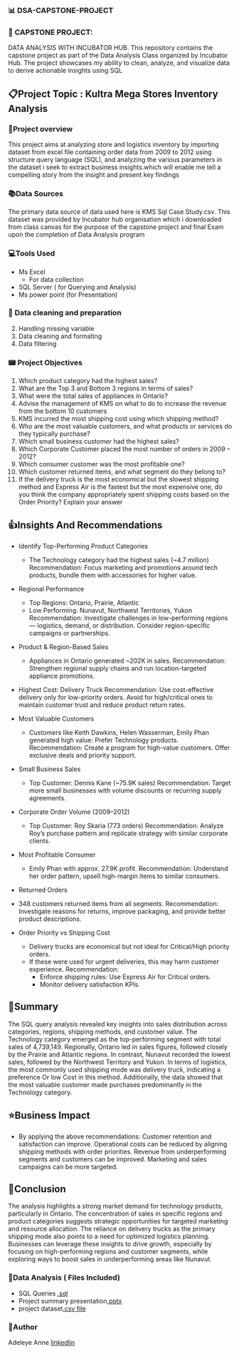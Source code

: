  ### 📊  DSA-CAPSTONE-PROJECT
   
### 📂 CAPSTONE PROJECT: 
DATA ANALYSIS WITH INCUBATOR HUB. This repository contains the capstone project as part of the Data Analysis Class organized by Incubator Hub. The project showcases my ability to clean, analyze, and visualize data to derive actionable insights using SQL 

## 📋Project Topic :  Kultra Mega Stores Inventory Analysis

### 📔Project overview
This project aims at analyzing store and logistics inventory by importing dataset from excel file containing order data from 2009 to 2012 using structure query language (SQL), and analyzing the various parameters in the dataset i seek to extract business insights.which will enable me  tell a compelling story from the insight and present key findings 

### 📚Data Sources
The primary data source of data used here is KMS Sql Case Study.csv. This dataset was provided by Incubator hub organisation which i downloaded from class canvas for the purpose of the capstone project and final Exam upon the completion of Data Analysis program

### 💻Tools Used
- Ms Excel
    - For data collection
- SQL Server ( for Querying and Analysis)
- Ms power point (for Presentation)

### 📌 Data cleaning and preparation
2. Handling missing variable
3. Data cleaning and formating
4. Data filtering

 ### 📟 Project Objectives
1. Which product category had the highest sales? 
2. What are the Top 3 and Bottom 3 regions in terms of sales? 
3. What were the total sales of appliances in Ontario? 
4. Advise the management of KMS on what to do to increase the revenue from the bottom 
10 customers 
5. KMS incurred the most shipping cost using which shipping method?
6. Who are the most valuable customers, and what products or services do they typically 
purchase? 
7. Which small business customer had the highest sales? 
8. Which Corporate Customer placed the most number of orders in 2009 – 2012? 
9. Which consumer customer was the most profitable one? 
10. Which customer returned items, and what segment do they belong to? 
11. If the delivery truck is the most economical but the slowest shipping method and 
Express Air is the fastest but the most expensive one, do you think the company 
appropriately spent shipping costs based on the Order Priority? Explain your answer

## 👍Insights And Recommendations
- Identify Top-Performing Product Categories
  - The Technology category had the highest sales (~4.7 million)
Recommendation: Focus marketing and promotions around tech products, bundle them with accessories for higher value.

- Regional Performance
  - Top Regions: Ontario, Prairie, Atlantic
  - Low Performing: Nunavut, Northwest Territories, Yukon
 Recommendation: Investigate challenges in low-performing regions — logistics, demand, or distribution. Consider region-specific campaigns or partnerships.

- Product & Region-Based Sales
  - Appliances in Ontario generated ~202K in sales.
Recommendation: Strengthen regional supply chains and run location-targeted appliance promotions.

- Highest Cost: Delivery Truck
Recommendation: Use cost-effective delivery only for low-priority orders. Avoid for high/critical ones to maintain customer trust and reduce product return rates.

- Most Valuable Customers
  - Customers like Keith Dawkins, Helen Wasserman, Emily Phan generated high value: Prefer Technology products.
Recommendation: Create a program for high-value customers. Offer exclusive deals and priority support.

- Small Business Sales
  - Top Customer: Dennis Kane (~75.9K sales)
Recommendation: Target more small businesses with volume discounts or recurring supply agreements.

- Corporate Order Volume (2009–2012)
  - Top Customer: Roy Skaria (773 orders)
Recommendation: Analyze Roy’s purchase pattern and replicate strategy with similar corporate clients.

- Most Profitable Consumer
  - Emily Phan with approx. 27.9K profit.
Recommendation: Understand her order pattern, upsell high-margin items to similar consumers.

- Returned Orders
 - 348 customers returned items from all segments.
Recommendation: Investigate reasons for returns, improve packaging, and provide better product descriptions.

- Order Priority vs Shipping Cost
  - Delivery trucks are economical but not ideal for Critical/High priority orders.
  - If these were used for urgent deliveries, this may harm customer experience.
Recommendation:
    - Enforce shipping rules: Use Express Air for Critical orders.
    - Monitor delivery satisfaction KPIs.

## 📘Summary
The SQL query analysis revealed key insights into sales distribution across categories, regions, shipping methods, and customer value. 
The Technology category emerged as the top-performing segment with total sales of 4,739,149. 
Regionally, Ontario led in sales figures, followed closely by the Prairie and Atlantic regions. 
In contrast, Nunavut recorded the lowest sales, followed by the Northwest Territory and Yukon.
In terms of logistics, the most commonly used shipping mode was delivery truck, indicating a preference Or low Cost in this method. 
Additionally, the data showed that the most valuable customer made purchases predominantly in the Technology category.  

## ⭐Business Impact
- By applying the above recommendations:
Customer retention and satisfaction can improve.
Operational costs can be reduced by aligning shipping methods with order priorities.
Revenue from underperforming segments and customers can be improved.
Marketing and sales campaigns can be more targeted.

## 📌Conclusion  
The analysis highlights a strong market demand for technology products, particularly in Ontario. 
The concentration of sales in specific regions and product categories suggests strategic opportunities for targeted marketing and resource allocation.
The reliance on delivery trucks as the primary shipping mode also points to a need for optimized logistics planning. 
Businesses can leverage these insights to drive growth, especially by focusing on high-performing regions and customer segments, while exploring ways to boost sales in underperforming areas like Nunavut.


### 📂Data Analysis ( Files Included)
  - SQL Queries [.sql](https://drive.google.com/file/d/1AxMB6xh8FpDKgQJlYTrk-OHibF18Yz7J/view?usp=drive_link)
  -  Project summary presentation[.pptx](https://us.docworkspace.com/d/sIHadivU-0eiTwwY)
  -  project dataset[.csv file](https://us.docworkspace.com/d/sIGadivU-io7rwgY)
    
### 👩Author
  Adeleye Anne
   [linkedlin](https://www.linkedin.com/in/adeleyeanne)

